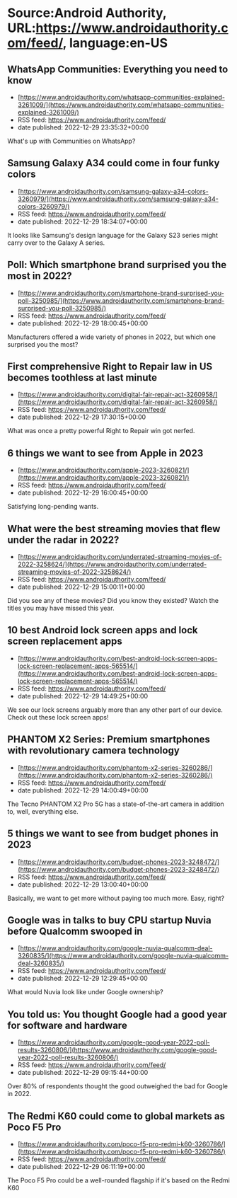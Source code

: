 # Source:Android Authority, URL:https://www.androidauthority.com/feed/, language:en-US

## WhatsApp Communities: Everything you need to know
 - [https://www.androidauthority.com/whatsapp-communities-explained-3261009/](https://www.androidauthority.com/whatsapp-communities-explained-3261009/)
 - RSS feed: https://www.androidauthority.com/feed/
 - date published: 2022-12-29 23:35:32+00:00

What's up with Communities on WhatsApp?

## Samsung Galaxy A34 could come in four funky colors
 - [https://www.androidauthority.com/samsung-galaxy-a34-colors-3260979/](https://www.androidauthority.com/samsung-galaxy-a34-colors-3260979/)
 - RSS feed: https://www.androidauthority.com/feed/
 - date published: 2022-12-29 18:34:07+00:00

It looks like Samsung's design language for the Galaxy S23 series might carry over to the Galaxy A series.

## Poll: Which smartphone brand surprised you the most in 2022?
 - [https://www.androidauthority.com/smartphone-brand-surprised-you-poll-3250985/](https://www.androidauthority.com/smartphone-brand-surprised-you-poll-3250985/)
 - RSS feed: https://www.androidauthority.com/feed/
 - date published: 2022-12-29 18:00:45+00:00

Manufacturers offered a wide variety of phones in 2022, but which one surprised you the most?

## First comprehensive Right to Repair law in US becomes toothless at last minute
 - [https://www.androidauthority.com/digital-fair-repair-act-3260958/](https://www.androidauthority.com/digital-fair-repair-act-3260958/)
 - RSS feed: https://www.androidauthority.com/feed/
 - date published: 2022-12-29 17:30:15+00:00

What was once a pretty powerful Right to Repair win got nerfed.

## 6 things we want to see from Apple in 2023
 - [https://www.androidauthority.com/apple-2023-3260821/](https://www.androidauthority.com/apple-2023-3260821/)
 - RSS feed: https://www.androidauthority.com/feed/
 - date published: 2022-12-29 16:00:45+00:00

Satisfying long-pending wants.

## What were the best streaming movies that flew under the radar in 2022?
 - [https://www.androidauthority.com/underrated-streaming-movies-of-2022-3258624/](https://www.androidauthority.com/underrated-streaming-movies-of-2022-3258624/)
 - RSS feed: https://www.androidauthority.com/feed/
 - date published: 2022-12-29 15:00:11+00:00

Did you see any of these movies? Did you know they existed? Watch the titles you may have missed this year.

## 10 best Android lock screen apps and lock screen replacement apps
 - [https://www.androidauthority.com/best-android-lock-screen-apps-lock-screen-replacement-apps-565514/](https://www.androidauthority.com/best-android-lock-screen-apps-lock-screen-replacement-apps-565514/)
 - RSS feed: https://www.androidauthority.com/feed/
 - date published: 2022-12-29 14:49:25+00:00

We see our lock screens arguably more than any other part of our device. Check out these lock screen apps!

## PHANTOM X2 Series: Premium smartphones with revolutionary camera technology
 - [https://www.androidauthority.com/phantom-x2-series-3260286/](https://www.androidauthority.com/phantom-x2-series-3260286/)
 - RSS feed: https://www.androidauthority.com/feed/
 - date published: 2022-12-29 14:00:49+00:00

The Tecno PHANTOM X2 Pro 5G has a state-of-the-art camera in addition to, well, everything else.

## 5 things we want to see from budget phones in 2023
 - [https://www.androidauthority.com/budget-phones-2023-3248472/](https://www.androidauthority.com/budget-phones-2023-3248472/)
 - RSS feed: https://www.androidauthority.com/feed/
 - date published: 2022-12-29 13:00:40+00:00

Basically, we want to get more without paying too much more. Easy, right?

## Google was in talks to buy CPU startup Nuvia before Qualcomm swooped in
 - [https://www.androidauthority.com/google-nuvia-qualcomm-deal-3260835/](https://www.androidauthority.com/google-nuvia-qualcomm-deal-3260835/)
 - RSS feed: https://www.androidauthority.com/feed/
 - date published: 2022-12-29 12:29:45+00:00

What would Nuvia look like under Google ownership?

## You told us: You thought Google had a good year for software and hardware
 - [https://www.androidauthority.com/google-good-year-2022-poll-results-3260806/](https://www.androidauthority.com/google-good-year-2022-poll-results-3260806/)
 - RSS feed: https://www.androidauthority.com/feed/
 - date published: 2022-12-29 09:15:44+00:00

Over 80% of respondents thought the good outweighed the bad for Google in 2022.

## The Redmi K60 could come to global markets as Poco F5 Pro
 - [https://www.androidauthority.com/poco-f5-pro-redmi-k60-3260786/](https://www.androidauthority.com/poco-f5-pro-redmi-k60-3260786/)
 - RSS feed: https://www.androidauthority.com/feed/
 - date published: 2022-12-29 06:11:19+00:00

The Poco F5 Pro could be a well-rounded flagship if it's based on the Redmi K60

